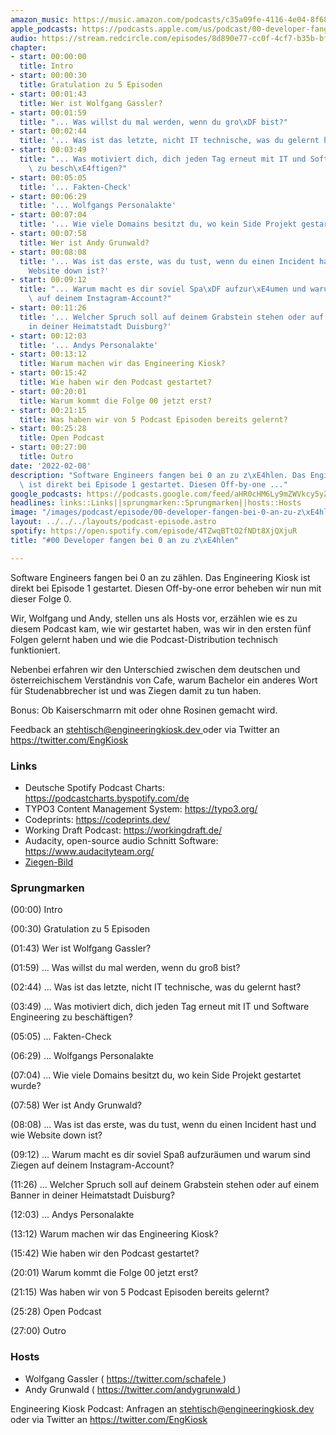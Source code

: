 ```yaml
---
amazon_music: https://music.amazon.com/podcasts/c35a09fe-4116-4e04-8f68-77d61b112e46/episodes/fa8cbe71-6bf0-46fc-b826-de7ee2a7c06d/engineering-kiosk-00-developer-fangen-bei-0-an-zu-z%C3%A4hlen
apple_podcasts: https://podcasts.apple.com/us/podcast/00-developer-fangen-bei-0-an-zu-z%C3%A4hlen/id1603082924?i=1000550397428
audio: https://stream.redcircle.com/episodes/8d890e77-cc0f-4cf7-b35b-bf5a21553d60/stream.mp3
chapter:
- start: 00:00:00
  title: Intro
- start: 00:00:30
  title: Gratulation zu 5 Episoden
- start: 00:01:43
  title: Wer ist Wolfgang Gassler?
- start: 00:01:59
  title: "... Was willst du mal werden, wenn du gro\xDF bist?"
- start: 00:02:44
  title: '... Was ist das letzte, nicht IT technische, was du gelernt hast?'
- start: 00:03:49
  title: "... Was motiviert dich, dich jeden Tag erneut mit IT und Software Engineering\
    \ zu besch\xE4ftigen?"
- start: 00:05:05
  title: '... Fakten-Check'
- start: 00:06:29
  title: '... Wolfgangs Personalakte'
- start: 00:07:04
  title: '... Wie viele Domains besitzt du, wo kein Side Projekt gestartet wurde?'
- start: 00:07:58
  title: Wer ist Andy Grunwald?
- start: 00:08:08
  title: '... Was ist das erste, was du tust, wenn du einen Incident hast und wie
    Website down ist?'
- start: 00:09:12
  title: "... Warum macht es dir soviel Spa\xDF aufzur\xE4umen und warum sind Ziegen\
    \ auf deinem Instagram-Account?"
- start: 00:11:26
  title: '... Welcher Spruch soll auf deinem Grabstein stehen oder auf einem Banner
    in deiner Heimatstadt Duisburg?'
- start: 00:12:03
  title: '... Andys Personalakte'
- start: 00:13:12
  title: Warum machen wir das Engineering Kiosk?
- start: 00:15:42
  title: Wie haben wir den Podcast gestartet?
- start: 00:20:01
  title: Warum kommt die Folge 00 jetzt erst?
- start: 00:21:15
  title: Was haben wir von 5 Podcast Episoden bereits gelernt?
- start: 00:25:28
  title: Open Podcast
- start: 00:27:00
  title: Outro
date: '2022-02-08'
description: "Software Engineers fangen bei 0 an zu z\xE4hlen. Das Engineering Kiosk\
  \ ist direkt bei Episode 1 gestartet. Diesen Off-by-one ..."
google_podcasts: https://podcasts.google.com/feed/aHR0cHM6Ly9mZWVkcy5yZWRjaXJjbGUuY29tLzBlY2ZkZmQ3LWZkYTEtNGMzZC05NTE1LTQ3NjcyN2Y5ZGY1ZQ/episode/YzZmYTYwMzItNjMxOC00NmY5LTljMDQtM2I5ZTUxYTU3NmFj?sa=X&ved=0CAUQkfYCahcKEwi4xMSxj4L4AhUAAAAAHQAAAAAQNQ
headlines: links::Links||sprungmarken::Sprungmarken||hosts::Hosts
image: "/images/podcast/episode/00-developer-fangen-bei-0-an-zu-z\xE4hlen.jpg"
layout: ../../../layouts/podcast-episode.astro
spotify: https://open.spotify.com/episode/4TZwqBTtO2fNDt8XjQXjuR
title: "#00 Developer fangen bei 0 an zu z\xE4hlen"

---
```


<p class="mb-6 text-base md:text-lg text-coolGray-500">
   Software Engineers fangen bei 0 an zu zählen. Das Engineering Kiosk ist direkt bei Episode 1 gestartet. Diesen Off-by-one error beheben wir nun mit dieser Folge 0.
  </p>
  <p class="mb-6 text-base md:text-lg text-coolGray-500">
   Wir, Wolfgang und Andy, stellen uns als Hosts vor, erzählen wie es zu diesem Podcast kam, wie wir gestartet haben, was wir in den ersten fünf Folgen gelernt haben und wie die Podcast-Distribution technisch funktioniert.
  </p>
  <p class="mb-6 text-base md:text-lg text-coolGray-500">
   Nebenbei erfahren wir den Unterschied zwischen dem deutschen und österreichischem Verständnis von Cafe, warum Bachelor ein anderes Wort für Studenabbrecher ist und was Ziegen damit zu tun haben.
  </p>
  <p class="mb-6 text-base md:text-lg text-coolGray-500">
   Bonus: Ob Kaiserschmarrn mit oder ohne Rosinen gemacht wird.
  </p>
  <p class="mb-6 text-base md:text-lg text-coolGray-500">
   Feedback an
   <a class="underline hover:no-underline" href="mailto:stehtisch@engineeringkiosk.dev" rel="nofollow">
    stehtisch@engineeringkiosk.dev
   </a>
   oder via Twitter an
   <a class="underline hover:no-underline" href="https://twitter.com/EngKiosk" rel="nofollow">
    https://twitter.com/EngKiosk
   </a>
  </p>
  <h3 class="mb-4 text-2xl md:text-3xl font-semibold text-coolGray-800" id="links">
   Links
  </h3>
  <ul class="list-disc px-5 mb-6 md:px-5 text-base md:text-lg text-coolGray-500">
   <li class="mb-3">
    Deutsche Spotify Podcast Charts:
    <a class="underline hover:no-underline" href="https://podcastcharts.byspotify.com/de" rel="nofollow">
     https://podcastcharts.byspotify.com/de
    </a>
   </li>
   <li class="mb-3">
    TYPO3 Content Management System:
    <a class="underline hover:no-underline" href="https://typo3.org/" rel="nofollow">
     https://typo3.org/
    </a>
   </li>
   <li class="mb-3">
    Codeprints:
    <a class="underline hover:no-underline" href="https://codeprints.dev/" rel="nofollow">
     https://codeprints.dev/
    </a>
   </li>
   <li class="mb-3">
    Working Draft Podcast:
    <a class="underline hover:no-underline" href="https://workingdraft.de/" rel="nofollow">
     https://workingdraft.de/
    </a>
   </li>
   <li class="mb-3">
    Audacity, open-source audio Schnitt Software:
    <a class="underline hover:no-underline" href="https://www.audacityteam.org/" rel="nofollow">
     https://www.audacityteam.org/
    </a>
   </li>
   <li class="mb-3">
    <a class="underline hover:no-underline" href="https://scontent-ber1-1.cdninstagram.com/v/t51.2885-15/e35/33559529_1922740234443194_4987014148043833344_n.jpg?_nc_cat=102&amp;_nc_ht=scontent-ber1-1.cdninstagram.com&amp;_nc_ohc=u81to9-Eir4AX_eG9dv&amp;_nc_sid=30a2e&amp;ccb=7-4&amp;edm=ALQROFkBAAAA&amp;ig_cache_key=MTc5MjA1ODc4MzQyMjYyMDQ0NQ%3D%3D.2-ccb7-4&amp;oe=6208074E&amp;oh=00_AT_C5NJ9mkCP_-yvs5jcCQozb1cUgfIuJpS-clSBPqWFHw" rel="nofollow">
     Ziegen-Bild
    </a>
   </li>
  </ul>
  <h3 class="mb-4 text-2xl md:text-3xl font-semibold text-coolGray-800" id="sprungmarken">
   Sprungmarken
  </h3>
  <p class="mb-6 text-base md:text-lg text-coolGray-500">
   (00:00) Intro
  </p>
  <p class="mb-6 text-base md:text-lg text-coolGray-500">
   (00:30) Gratulation zu 5 Episoden
  </p>
  <p class="mb-6 text-base md:text-lg text-coolGray-500">
   (01:43) Wer ist Wolfgang Gassler?
  </p>
  <p class="mb-6 text-base md:text-lg text-coolGray-500">
   (01:59) ... Was willst du mal werden, wenn du groß bist?
  </p>
  <p class="mb-6 text-base md:text-lg text-coolGray-500">
   (02:44) ... Was ist das letzte, nicht IT technische, was du gelernt hast?
  </p>
  <p class="mb-6 text-base md:text-lg text-coolGray-500">
   (03:49) ... Was motiviert dich, dich jeden Tag erneut mit IT und Software Engineering zu beschäftigen?
  </p>
  <p class="mb-6 text-base md:text-lg text-coolGray-500">
   (05:05) ... Fakten-Check
  </p>
  <p class="mb-6 text-base md:text-lg text-coolGray-500">
   (06:29) ... Wolfgangs Personalakte
  </p>
  <p class="mb-6 text-base md:text-lg text-coolGray-500">
   (07:04) ... Wie viele Domains besitzt du, wo kein Side Projekt gestartet wurde?
  </p>
  <p class="mb-6 text-base md:text-lg text-coolGray-500">
   (07:58) Wer ist Andy Grunwald?
  </p>
  <p class="mb-6 text-base md:text-lg text-coolGray-500">
   (08:08) ... Was ist das erste, was du tust, wenn du einen Incident hast und wie Website down ist?
  </p>
  <p class="mb-6 text-base md:text-lg text-coolGray-500">
   (09:12) ... Warum macht es dir soviel Spaß aufzuräumen und warum sind Ziegen auf deinem Instagram-Account?
  </p>
  <p class="mb-6 text-base md:text-lg text-coolGray-500">
   (11:26) ... Welcher Spruch soll auf deinem Grabstein stehen oder auf einem Banner in deiner Heimatstadt Duisburg?
  </p>
  <p class="mb-6 text-base md:text-lg text-coolGray-500">
   (12:03) ... Andys Personalakte
  </p>
  <p class="mb-6 text-base md:text-lg text-coolGray-500">
   (13:12) Warum machen wir das Engineering Kiosk?
  </p>
  <p class="mb-6 text-base md:text-lg text-coolGray-500">
   (15:42) Wie haben wir den Podcast gestartet?
  </p>
  <p class="mb-6 text-base md:text-lg text-coolGray-500">
   (20:01) Warum kommt die Folge 00 jetzt erst?
  </p>
  <p class="mb-6 text-base md:text-lg text-coolGray-500">
   (21:15) Was haben wir von 5 Podcast Episoden bereits gelernt?
  </p>
  <p class="mb-6 text-base md:text-lg text-coolGray-500">
   (25:28) Open Podcast
  </p>
  <p class="mb-6 text-base md:text-lg text-coolGray-500">
   (27:00) Outro
  </p>
  <h3 class="mb-4 text-2xl md:text-3xl font-semibold text-coolGray-800" id="hosts">
   Hosts
  </h3>
  <ul class="list-disc px-5 mb-6 md:px-5 text-base md:text-lg text-coolGray-500">
   <li class="mb-3">
    Wolfgang Gassler (
    <a class="underline hover:no-underline" href="https://twitter.com/schafele" rel="nofollow">
     https://twitter.com/schafele
    </a>
    )
   </li>
   <li class="mb-3">
    Andy Grunwald (
    <a class="underline hover:no-underline" href="https://twitter.com/andygrunwald" rel="nofollow">
     https://twitter.com/andygrunwald
    </a>
    )
   </li>
  </ul>
  <p class="mb-6 text-base md:text-lg text-coolGray-500">
   Engineering Kiosk Podcast: Anfragen an
   <a class="underline hover:no-underline" href="http://stehtisch@engineeringkiosk.dev" rel="nofollow">
    stehtisch@engineeringkiosk.dev
   </a>
   oder via Twitter an
   <a class="underline hover:no-underline" href="https://twitter.com/EngKiosk" rel="nofollow">
    https://twitter.com/EngKiosk
   </a>
  </p>